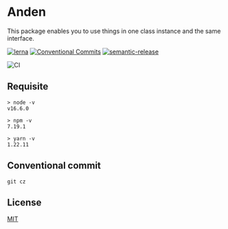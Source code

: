 # Anden

This package enables you to use things in one class instance and the same interface.

[![lerna](https://img.shields.io/badge/maintained%20with-lerna-cc00ff.svg)](https://lerna.js.org/)
[![Conventional Commits](https://img.shields.io/badge/Conventional%20Commits-1.0.0-yellow.svg)](https://conventionalcommits.org)
[![semantic-release](https://img.shields.io/badge/%20%20%F0%9F%93%A6%F0%9F%9A%80-semantic--release-e10079.svg)](https://github.com/semantic-release/semantic-release)

![CI](https://github.com/jamashita/anden/workflows/CI/badge.svg)

## Requisite

```
> node -v
v16.6.0

> npm -v
7.19.1

> yarn -v
1.22.11
```

## Conventional commit

```
git cz
```

## License

[MIT](LICENSE)